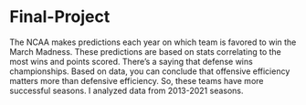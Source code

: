 # Final-Project
The NCAA makes predictions each year on which team is favored to win the March Madness. These predictions are based on stats correlating to the most wins and points scored. There’s a saying that defense wins championships. Based on data, you can conclude that offensive efficiency matters more than defensive efficiency. So, these teams have more successful seasons. I analyzed data from 2013-2021 seasons.
